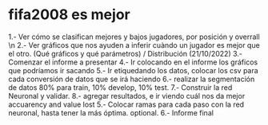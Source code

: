 # fifa2008 es mejor
 1.- Ver cómo se clasifican mejores y bajos jugadores, por posición y overrall \n
 2.- Ver gráficos que nos ayuden a inferir cuàndo un jugador es mejor que el otro. (Qué gráficos y qué parámetros) / Distribución (21/10/2022)
 3.- Comenzar el informe a presentar 
 4.- Ir colocando en el informe los gráficos que podríamos ir sacando
 5.- Ir etiquedando los datos, colocar los csv para cada conversión de datos que se irá haciendo 
 6.- realizar la segmentación de datos 80% para train, 10% develop, 10% test. 
 7.- Construir la red Neuronal y validar. 
 8.- agregar resultados, e ir viendo cuál nos da mejor accuarency and value lost
 5.- Colocar ramas para cada paso con la red neuronal, hasta tener la más óptima. optional.
 6.- Informe final
 
 
 
 
